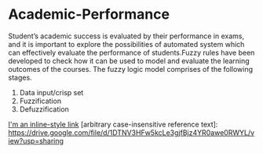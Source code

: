 # Academic-Performance
Student’s academic success is evaluated by their performance in exams, and it is important to explore the possibilities of automated system which can effectively evaluate the performance of students.Fuzzy rules have been developed to check how it can be used to model and evaluate the learning outcomes of the courses.
The fuzzy logic model comprises of the following stages.
1. Data input/crisp set
2. Fuzzification
3. Defuzzification

[I'm an inline-style link](https://drive.google.com/file/d/1DTNV3HFw5kcLe3gjfBjz4YR0awe0RWYL/view?usp=sharing)
[arbitrary case-insensitive reference text]: https://drive.google.com/file/d/1DTNV3HFw5kcLe3gjfBjz4YR0awe0RWYL/view?usp=sharing
